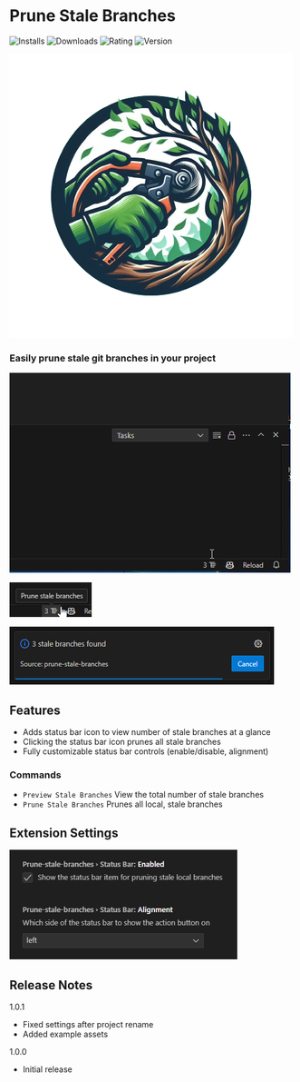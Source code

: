 # Prune Stale Branches

![Installs](https://vsmarketplacebadges.dev/installs/xadamxk.prune-stale-branches.svg) ![Downloads](https://vsmarketplacebadges.dev/downloads/xadamxk.prune-stale-branches.svg) ![Rating](https://vsmarketplacebadges.dev/rating/xadamxk.prune-stale-branches.svg) ![Version](https://vsmarketplacebadges.dev/version/xadamxk.prune-stale-branches.svg)

![logo](./images/logo-transparent.png)

### Easily prune stale git branches in your project

![Prune command](./images/prune-command.gif)

![Preview](./images/toolbar-preview.png)

![Preview command](./images/preview-command.png)

## Features

- Adds status bar icon to view number of stale branches at a glance
- Clicking the status bar icon prunes all stale branches
- Fully customizable status bar controls (enable/disable, alignment)

### Commands

- `Preview Stale Branches` View the total number of stale branches
- `Prune Stale Branches` Prunes all local, stale branches

## Extension Settings

![Extension settings](./images/settings.PNG)

## Release Notes

1.0.1
- Fixed settings after project rename
- Added example assets

1.0.0
- Initial release
